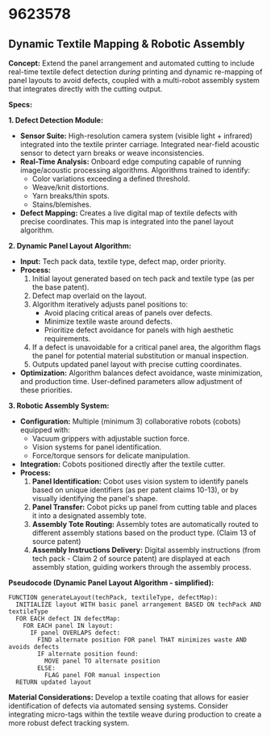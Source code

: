 # 9623578

## Dynamic Textile Mapping & Robotic Assembly

**Concept:** Extend the panel arrangement and automated cutting to include real-time textile defect detection *during* printing and dynamic re-mapping of panel layouts to avoid defects, coupled with a multi-robot assembly system that integrates directly with the cutting output.

**Specs:**

**1. Defect Detection Module:**

*   **Sensor Suite:** High-resolution camera system (visible light + infrared) integrated into the textile printer carriage.  Integrated near-field acoustic sensor to detect yarn breaks or weave inconsistencies.
*   **Real-Time Analysis:**  Onboard edge computing capable of running image/acoustic processing algorithms.  Algorithms trained to identify:
    *   Color variations exceeding a defined threshold.
    *   Weave/knit distortions.
    *   Yarn breaks/thin spots.
    *   Stains/blemishes.
*   **Defect Mapping:** Creates a live digital map of textile defects with precise coordinates.  This map is integrated into the panel layout algorithm.

**2. Dynamic Panel Layout Algorithm:**

*   **Input:** Tech pack data, textile type, defect map, order priority.
*   **Process:**
    1.  Initial layout generated based on tech pack and textile type (as per the base patent).
    2.  Defect map overlaid on the layout.
    3.  Algorithm iteratively adjusts panel positions to:
        *   Avoid placing critical areas of panels over defects.
        *   Minimize textile waste around defects.
        *   Prioritize defect avoidance for panels with high aesthetic requirements.
    4.  If a defect is unavoidable for a critical panel area, the algorithm flags the panel for potential material substitution or manual inspection.
    5.  Outputs updated panel layout with precise cutting coordinates.
*   **Optimization:**  Algorithm balances defect avoidance, waste minimization, and production time.  User-defined parameters allow adjustment of these priorities.

**3. Robotic Assembly System:**

*   **Configuration:** Multiple (minimum 3) collaborative robots (cobots) equipped with:
    *   Vacuum grippers with adjustable suction force.
    *   Vision systems for panel identification.
    *   Force/torque sensors for delicate manipulation.
*   **Integration:**  Cobots positioned directly after the textile cutter.
*   **Process:**
    1.  **Panel Identification:** Cobot uses vision system to identify panels based on unique identifiers (as per patent claims 10-13), or by visually identifying the panel's shape.
    2.  **Panel Transfer:** Cobot picks up panel from cutting table and places it into a designated assembly tote.
    3.  **Assembly Tote Routing:**  Assembly totes are automatically routed to different assembly stations based on the product type. (Claim 13 of source patent)
    4.  **Assembly Instructions Delivery:** Digital assembly instructions (from tech pack - Claim 2 of source patent) are displayed at each assembly station, guiding workers through the assembly process.

**Pseudocode (Dynamic Panel Layout Algorithm - simplified):**

```
FUNCTION generateLayout(techPack, textileType, defectMap):
  INITIALIZE layout WITH basic panel arrangement BASED ON techPack AND textileType
  FOR EACH defect IN defectMap:
    FOR EACH panel IN layout:
      IF panel OVERLAPS defect:
        FIND alternate position FOR panel THAT minimizes waste AND avoids defects
        IF alternate position found:
          MOVE panel TO alternate position
        ELSE:
          FLAG panel FOR manual inspection
  RETURN updated layout
```

**Material Considerations:** Develop a textile coating that allows for easier identification of defects via automated sensing systems. Consider integrating micro-tags within the textile weave during production to create a more robust defect tracking system.